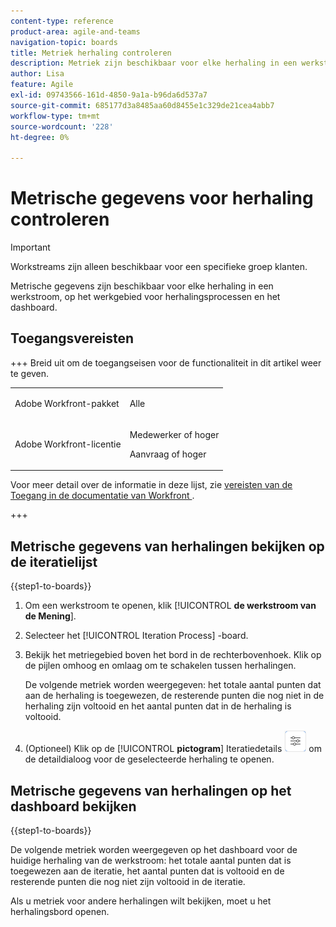 ```yaml
---
content-type: reference
product-area: agile-and-teams
navigation-topic: boards
title: Metriek herhaling controleren
description: Metriek zijn beschikbaar voor elke herhaling in een werkstroom, op de werkplaats van het iteratieproces.
author: Lisa
feature: Agile
exl-id: 09743566-161d-4850-9a1a-b96da6d537a7
source-git-commit: 685177d3a8485aa60d8455e1c329de21cea4abb7
workflow-type: tm+mt
source-wordcount: '228'
ht-degree: 0%

---
```


# Metrische gegevens voor herhaling controleren

>[!IMPORTANT]
>
>Workstreams zijn alleen beschikbaar voor een specifieke groep klanten.

Metrische gegevens zijn beschikbaar voor elke herhaling in een werkstroom, op het werkgebied voor herhalingsprocessen en het dashboard.

## Toegangsvereisten

+++ Breid uit om de toegangseisen voor de functionaliteit in dit artikel weer te geven.

<table style="table-layout:auto"> 
 <col> 
 <col> 
 <tbody> 
  <tr> 
   <td role="rowheader">Adobe Workfront-pakket</td> 
   <td> <p>Alle</p> </td> 
  </tr> 
  <tr> 
   <td role="rowheader">Adobe Workfront-licentie</td> 
   <td> 
   <p>Medewerker of hoger</p> 
   <p>Aanvraag of hoger</p>
   </td> 
  </tr> 
 </tbody> 
</table>

Voor meer detail over de informatie in deze lijst, zie [&#x200B; vereisten van de Toegang in de documentatie van Workfront &#x200B;](/help/quicksilver/administration-and-setup/add-users/access-levels-and-object-permissions/access-level-requirements-in-documentation.md).

+++

## Metrische gegevens van herhalingen bekijken op de iteratielijst

{{step1-to-boards}}

1. Om een werkstroom te openen, klik [!UICONTROL **de werkstroom van de Mening**].
1. Selecteer het [!UICONTROL Iteration Process] -board.
1. Bekijk het metriegebied boven het bord in de rechterbovenhoek. Klik op de pijlen omhoog en omlaag om te schakelen tussen herhalingen.

   De volgende metriek worden weergegeven: het totale aantal punten dat aan de herhaling is toegewezen, de resterende punten die nog niet in de herhaling zijn voltooid en het aantal punten dat in de herhaling is voltooid.

1. (Optioneel) Klik op de [!UICONTROL **pictogram**] Iteratiedetails ![&#x200B; van de Details van de Interlatie &#x200B;](assets/iteration-details-button.png) om de detaildialoog voor de geselecteerde herhaling te openen.

## Metrische gegevens van herhalingen op het dashboard bekijken

{{step1-to-boards}}

De volgende metriek worden weergegeven op het dashboard voor de huidige herhaling van de werkstroom: het totale aantal punten dat is toegewezen aan de iteratie, het aantal punten dat is voltooid en de resterende punten die nog niet zijn voltooid in de iteratie.

Als u metriek voor andere herhalingen wilt bekijken, moet u het herhalingsbord openen.
